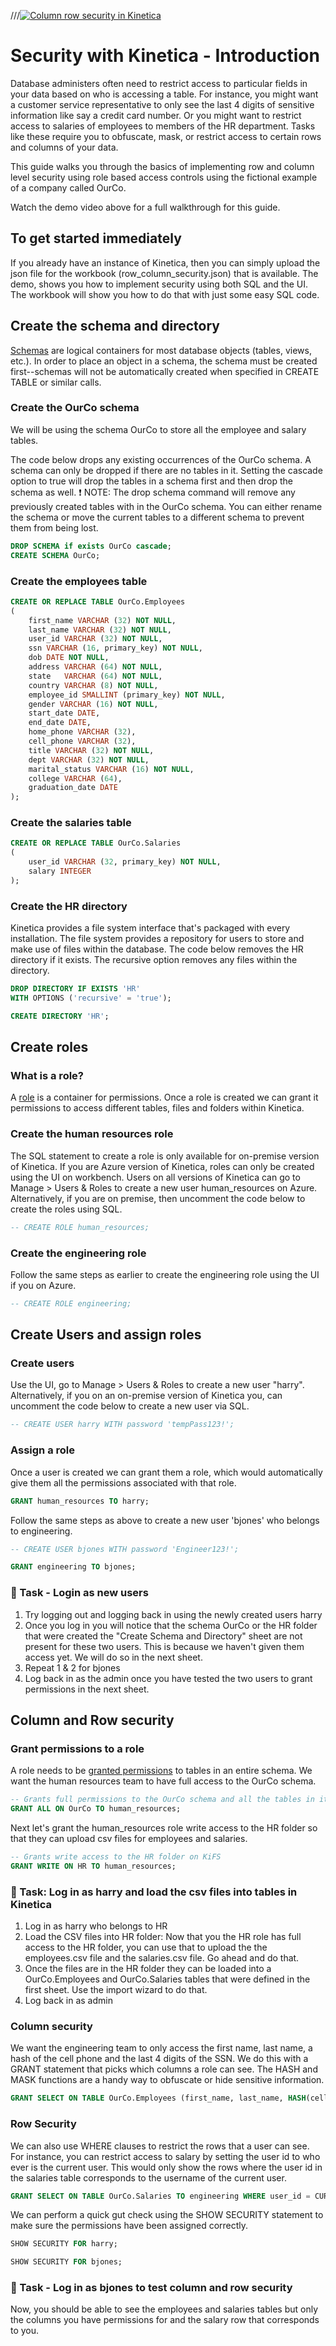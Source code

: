 
///[![Column row security in Kinetica](https://img.youtube.com/vi/XopOOMaruuU/0.jpg)](https://www.youtube.com/watch?v=XopOOMaruuU)


# Security with Kinetica - Introduction
Database administers often need to restrict access to particular fields in your data based on who is accessing a table. For instance, you might want a customer service representative to only see the last 4 digits of sensitive information like say a credit card number. Or you might want to restrict access to salaries of employees to members of the HR department. Tasks like these require you to obfuscate, mask, or restrict access to certain rows and columns of your data.

This guide walks you through the basics of implementing row and column level security using role based access controls using the fictional example of a company called OurCo.

Watch the demo video above for a full walkthrough for this guide.

## To get started immediately
If you already have an instance of Kinetica, then you can simply upload the json file for the workbook (row_column_security.json) that is available. The demo, shows you how to implement security using both SQL and the UI. The workbook will show you how to do that with just some easy SQL code.

## Create the schema and directory
[Schemas](https://docs.kinetica.com/7.1/sql/ddl/#create-schema) are logical containers for most database objects (tables, views, etc.). In order to place an object in a schema, the schema must be created first--schemas will not be automatically created when specified in CREATE TABLE or similar calls.


### Create the OurCo schema
We will be using the schema OurCo to store all the employee and salary tables.

The code below drops any existing occurrences of the OurCo schema. A schema can only be dropped if there are no tables in it. Setting the cascade option to true will drop the tables in a schema first and then drop the schema as well.
❗️ NOTE:
The drop schema command will remove any previously created tables with in the OurCo schema. You can either rename the schema or move the current tables to a different schema to prevent them from being lost.

```sql
DROP SCHEMA if exists OurCo cascade;
CREATE SCHEMA OurCo;
```

### Create the employees table

```sql
CREATE OR REPLACE TABLE OurCo.Employees
(
    first_name VARCHAR (32) NOT NULL,
    last_name VARCHAR (32) NOT NULL,
    user_id VARCHAR (32) NOT NULL, 
    ssn VARCHAR (16, primary_key) NOT NULL,
    dob DATE NOT NULL,
    address VARCHAR (64) NOT NULL,
    state   VARCHAR (64) NOT NULL,
    country VARCHAR (8) NOT NULL,
    employee_id SMALLINT (primary_key) NOT NULL,
    gender VARCHAR (16) NOT NULL,
    start_date DATE,
    end_date DATE,
    home_phone VARCHAR (32),
    cell_phone VARCHAR (32),
    title VARCHAR (32) NOT NULL,
    dept VARCHAR (32) NOT NULL,
    marital_status VARCHAR (16) NOT NULL,
    college VARCHAR (64),
    graduation_date DATE 
);
```

### Create the salaries table
```sql
CREATE OR REPLACE TABLE OurCo.Salaries 
(
    user_id VARCHAR (32, primary_key) NOT NULL,
    salary INTEGER
);
```

### Create the HR directory
Kinetica provides a file system interface that's packaged with every installation. The file system provides a repository for users to store and make use of files within the database.
The code below removes the HR directory if it exists. The recursive option removes any files within the directory.

```sql
DROP DIRECTORY IF EXISTS 'HR'
WITH OPTIONS ('recursive' = 'true');

CREATE DIRECTORY 'HR';
```

## Create roles
### What is a role?
A [role](https://docs.kinetica.com/7.1/sql/security/#role-management) is a container for permissions. Once a role is created we can grant it permissions to access different tables, files and folders within Kinetica.

### Create the human resources role
The SQL statement to create a role is only available for on-premise version of Kinetica. If you are Azure version of Kinetica, roles can only be created using the UI on workbench. Users on all versions of Kinetica can go to Manage > Users & Roles to create a new user human_resources on Azure. Alternatively, if you are on premise, then uncomment the code below to create the roles using SQL.

```sql
-- CREATE ROLE human_resources;
```
### Create the engineering role
Follow the same steps as earlier to create the engineering role using the UI if you on Azure.

```sql
-- CREATE ROLE engineering;
```

## Create Users and assign roles
### Create users
Use the UI, go to Manage > Users & Roles to create a new user "harry". Alternatively, if you on an on-premise version of Kinetica you, can uncomment the code below to create a new user via SQL.

```sql
-- CREATE USER harry WITH password 'tempPass123!';
```
### Assign a role
Once a user is created we can grant them a role, which would automatically give them all the permissions associated with that role.

```sql
GRANT human_resources TO harry;
```

Follow the same steps as above to create a new user 'bjones' who belongs to engineering.
```sql
-- CREATE USER bjones WITH password 'Engineer123!';
```

```sql
GRANT engineering TO bjones;
```

### 🎯 Task - Login as new users

1. Try logging out and logging back in using the newly created users harry
2. Once you log in you will notice that the schema OurCo or the HR folder that were created the "Create Schema and Directory" sheet are not present for these two users. This is because we haven't given them access yet. We will do so in the next sheet.
3. Repeat 1 & 2 for bjones
4. Log back in as the admin once you have tested the two users to grant permissions in the next sheet.

## Column and Row security
### Grant permissions to a role
A role needs to be [granted permissions](https://docs.kinetica.com/7.1/sql/security/#privilege-management) to tables in an entire schema. We want the human resources team to have full access to the OurCo schema.

```sql
-- Grants full permissions to the OurCo schema and all the tables in it
GRANT ALL ON OurCo TO human_resources;
```
Next let's grant the human_resources role write access to the HR folder so that they can upload csv files for employees and salaries.

```sql
-- Grants write access to the HR folder on KiFS
GRANT WRITE ON HR TO human_resources;
```

### 🎯 Task: Log in as harry and load the csv files into tables in Kinetica
1. Log in as harry who belongs to HR
2. Load the CSV files into HR folder: Now that you the HR role has full access to the HR folder, you can use that to upload the the employees.csv file and the salaries.csv file. Go ahead and do that.
3. Once the files are in the HR folder they can be loaded into a OurCo.Employees and OurCo.Salaries tables that were defined in the first sheet. Use the import wizard to do that.
4. Log back in as admin

### Column security
We want the engineering team to only access the first name, last name, a hash of the cell phone and the last 4 digits of the SSN. We do this with a GRANT statement that picks which columns a role can see. The HASH and MASK functions are a handy way to obfuscate or hide sensitive information.

```sql
GRANT SELECT ON TABLE OurCo.Employees (first_name, last_name, HASH(cell_phone), MASK(ssn, 1, 7, '*')) to engineering;
```

### Row Security
We can also use WHERE clauses to restrict the rows that a user can see. For instance, you can restrict access to salary by setting the user id to who ever is the current user. This would only show the rows where the user id in the salaries table corresponds to the username of the current user.

```sql
GRANT SELECT ON TABLE OurCo.Salaries TO engineering WHERE user_id = CURRENT_USER();
```
We can perform a quick gut check using the SHOW SECURITY statement to make sure the permissions have been assigned correctly.

```sql
SHOW SECURITY FOR harry;
```

```sql
SHOW SECURITY FOR bjones;
```

### 🎯 Task - Log in as bjones to test column and row security
Now, you should be able to see the employees and salaries tables but only the columns you have permissions for and the salary row that corresponds to you.
